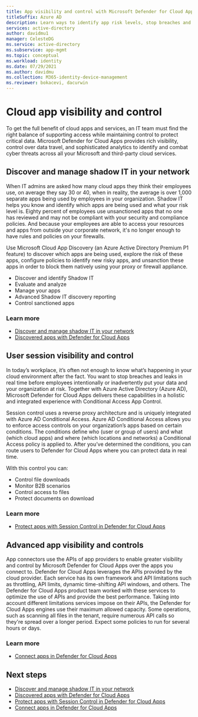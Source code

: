 ```yaml
---
title: App visibility and control with Microsoft Defender for Cloud Apps
titleSuffix: Azure AD
description: Learn ways to identify app risk levels, stop breaches and leaks in real time, and use app connectors to take advantage of provider APIs for visibility and governance.
services: active-directory
author: davidmu1
manager: CelesteDG
ms.service: active-directory
ms.subservice: app-mgmt
ms.topic: conceptual
ms.workload: identity
ms.date: 07/29/2021
ms.author: davidmu
ms.collection: M365-identity-device-management
ms.reviewer: bokacevi, dacurwin
---
```


# Cloud app visibility and control

To get the full benefit of cloud apps and services, an IT team must find the right balance of supporting access while maintaining control to protect critical data. Microsoft Defender for Cloud Apps provides rich visibility, control over data travel, and sophisticated analytics to identify and combat cyber threats across all your Microsoft and third-party cloud services.

## Discover and manage shadow IT in your network

When IT admins are asked how many cloud apps they think their employees use, on average they say 30 or 40, when in reality, the average is over 1,000 separate apps being used by employees in your organization. Shadow IT helps you know and identify which apps are being used and what your risk level is. Eighty percent of employees use unsanctioned apps that no one has reviewed and may not be compliant with your security and compliance policies. And because your employees are able to access your resources and apps from outside your corporate network, it's no longer enough to have rules and policies on your firewalls.

Use Microsoft Cloud App Discovery (an Azure Active Directory Premium P1 feature) to discover which apps are being used, explore the risk of these apps, configure policies to identify new risky apps, and unsanction these apps in order to block them natively using your proxy or firewall appliance.

- Discover and identify Shadow IT
- Evaluate and analyze
- Manage your apps
- Advanced Shadow IT discovery reporting
- Control sanctioned apps

### Learn more

- [Discover and manage shadow IT in your network](/cloud-app-security/tutorial-shadow-it)
- [Discovered apps with Defender for Cloud Apps](/cloud-app-security/discovered-apps)

## User session visibility and control

In today’s workplace, it’s often not enough to know what’s happening in your cloud environment after the fact. You want to stop breaches and leaks in real time before employees intentionally or inadvertently put your data and your organization at risk. Together with Azure Active Directory (Azure AD), Microsoft Defender for Cloud Apps delivers these capabilities in a holistic and integrated experience with Conditional Access App Control.

Session control uses a reverse proxy architecture and is uniquely integrated with Azure AD Conditional Access. Azure AD Conditional Access allows you to enforce access controls on your organization’s apps based on certain conditions. The conditions define who (user or group of users) and what (which cloud apps) and where (which locations and networks) a Conditional Access policy is applied to. After you’ve determined the conditions, you can route users to Defender for Cloud Apps where you can protect data in real time.  

With this control you can:

- Control file downloads
- Monitor B2B scenarios  
- Control access to files  
- Protect documents on download  

### Learn more

- [Protect apps with Session Control in Defender for Cloud Apps](/cloud-app-security/proxy-intro-aad)

## Advanced app visibility and controls

App connectors use the APIs of app providers to enable greater visibility and control by Microsoft Defender for Cloud Apps over the apps you connect to.
Defender for Cloud Apps leverages the APIs provided by the cloud provider. Each service has its own framework and API limitations such as throttling, API limits, dynamic time-shifting API windows, and others. The Defender for Cloud Apps product team worked with these services to optimize the use of APIs and provide the best performance. Taking into account different limitations services impose on their APIs, the Defender for Cloud Apps engines use their maximum allowed capacity. Some operations, such as scanning all files in the tenant, require numerous API calls so they're spread over a longer period. Expect some policies to run for several hours or days.

### Learn more

- [Connect apps in Defender for Cloud Apps](/cloud-app-security/enable-instant-visibility-protection-and-governance-actions-for-your-apps)

## Next steps

- [Discover and manage shadow IT in your network](/cloud-app-security/tutorial-shadow-it)
- [Discovered apps with Defender for Cloud Apps](/cloud-app-security/discovered-apps)
- [Protect apps with Session Control in Defender for Cloud Apps](/cloud-app-security/proxy-intro-aad)
- [Connect apps in Defender for Cloud Apps](/cloud-app-security/enable-instant-visibility-protection-and-governance-actions-for-your-apps)
